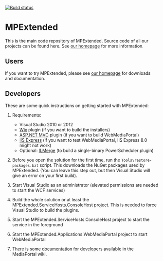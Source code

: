 [![Build status](https://ci.appveyor.com/api/projects/status/787i5qsk6l56xqtl/branch/Release-0.7?svg=true)](https://ci.appveyor.com/project/andrewjswan79536/mediaportal-mpextended/branch/Release-0.7)

MPExtended
==========

This is the main code repository of MPExtended. Source code of all our projects can be found here. See 
[our homepage][1] for more information.

Users
-----
If you want to try MPExtended, please see [our homepage][1] for downloads and documentation.

Developers
----------
These are some quick instructions on getting started with MPExtended:

1. Requirements:
   * Visual Studio 2010 or 2012
   * [Wix][2] plugin (if you want to build the installers)
   * [ASP.NET MVC][3] plugin (if you want to build WebMediaPortal)
   * [IIS Express][4] (if you want to test WebMediaPortal, IIS Express 8.0 might not work)
   * Optional: [ILMerge][5] (to build a single-binary PowerScheduler plugin)
2. Before you open the solution for the first time, run the ``Tools\restore-packages.bat`` script. This downloads the
   NuGet packages used by MPExtended. (You can leave this step out, but then Visual Studio will give an error on your
   first build).
3. Start Visual Studio as an administrator (elevated permissions are needed to start the WCF services)
4. Build the whole solution or at least the MPExtended.ServiceHosts.ConsoleHost project. This is needed to force
   Visual Studio to build the plugins.
5. Start the MPExtended.ServiceHosts.ConsoleHost project to start the service in the foreground
6. Start the MPExtended.Applications.WebMediaPortal project to start WebMediaPortal
7. There is some [documentation][6] for developers available in the MediaPortal wiki.

   [1]: https://forum.team-mediaportal.com/forums/mpextended.555/
   [2]: http://wixtoolset.org/
   [3]: http://www.asp.net/downloads
   [4]: http://www.microsoft.com/en-us/download/details.aspx?id=1038
   [5]: http://www.microsoft.com/en-us/download/details.aspx?id=17630
   [6]: http://wiki.team-mediaportal.com/1_MEDIAPORTAL_1/17_Extensions/Remote_Access/MPExtended/Developers/Getting_started
